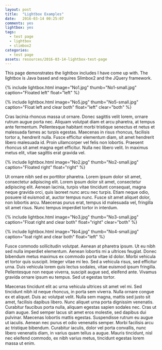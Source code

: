 ```yaml
---
layout: post
title:  "Lightbox Examples"
date:   2016-03-14 00:25:07
comments: yes
lightbox: yes
tags:
  - test page
  - lightbox
  - slimbox2
categories:
  - test page
assets: resources/2016-03-14-lightbox-test-page
---
```


This page demonstrates the lightbox includes I have come up with.  The lightbox is Java based and requires Slimbox2 and the JQuery framework.

{% include lightbox.html image="No1.jpg" thumb="No1-small.jpg" caption="Floated left"  float="left" %}

{% include lightbox.html image="No5.jpg" thumb="No5-small.jpg" caption="Float left and clear both"  float="left" clear="both" %}

Cras lacinia rhoncus massa ut ornare. Donec sagittis velit lorem, ornare rutrum augue porta nec. Aliquam volutpat diam et arcu pharetra, at tempus ante fermentum. Pellentesque habitant morbi tristique senectus et netus et malesuada fames ac turpis egestas. Maecenas in risus rhoncus, facilisis tortor a, hendrerit nulla. Fusce efficitur elementum diam, sit amet hendrerit libero malesuada id. Proin ullamcorper vel felis non lobortis. Praesent rhoncus sit amet magna eget efficitur. Nulla nec libero velit. In maximus metus elit, vitae sagittis erat gravida vel.

{% include lightbox.html image="No2.jpg" thumb="No2-small.jpg" caption="Floated right"  float="right" %}

Ut ornare nibh sed ex porttitor pharetra. Lorem ipsum dolor sit amet, consectetur adipiscing elit. Lorem ipsum dolor sit amet, consectetur adipiscing elit. Aenean lacinia, turpis vitae tincidunt consequat, magna neque gravida orci, quis laoreet nunc arcu nec turpis. Etiam neque odio, posuere id euismod at, auctor tempus nunc. Fusce sit amet aliquet dolor, non lobortis arcu. Maecenas purus erat, tempus id malesuada vel, fringilla sit amet risus. Nunc tempus imperdiet tortor in interdum.

{% include lightbox.html image="No3.jpg" thumb="No3-small.jpg" caption="Float right and clear both"  float="right" clear="both" %}

{% include lightbox.html image="No4.jpg" thumb="No4-small.jpg" caption="loat right and clear both"  float="left" %}

Fusce commodo sollicitudin volutpat. Aenean at pharetra ipsum. Ut eu nibh sed nulla imperdiet elementum. Aenean lobortis mi a ultrices feugiat. Donec bibendum metus maximus ex commodo porta vitae id dolor. Morbi vehicula et tortor quis suscipit. Integer vitae mi leo. Sed a vehicula risus, sed efficitur urna. Duis vehicula lorem quis lectus sodales, vitae euismod ipsum fringilla. Pellentesque non neque viverra, suscipit augue sed, eleifend ante. Vivamus gravida ornare ipsum eu tempus. Sed ut egestas tortor.


Maecenas tincidunt elit ac urna vehicula ultrices sit amet vel mi. Sed tincidunt nibh id neque rhoncus, in porta sem viverra. Nulla ornare congue ex et aliquet. Duis ac volutpat velit. Nulla sem magna, mattis sed justo sit amet, facilisis dapibus libero. Nunc aliquet urna porta dignissim venenatis. Curabitur faucibus porta nulla, aliquam egestas sapien sodales nec. Cras ut diam augue. Sed semper lacus sit amet eros molestie, sed dapibus dui pulvinar. Maecenas lobortis mattis egestas. Suspendisse rutrum eu augue ut iaculis. Aenean nec purus et odio venenatis semper. Morbi facilisis arcu ac tristique bibendum. Curabitur iaculis, dolor vel porta convallis, nunc libero venenatis diam, in varius quam tellus a augue. Mauris tincidunt, nisl nec eleifend commodo, ex nibh varius metus, tincidunt egestas lorem massa ut enim.
